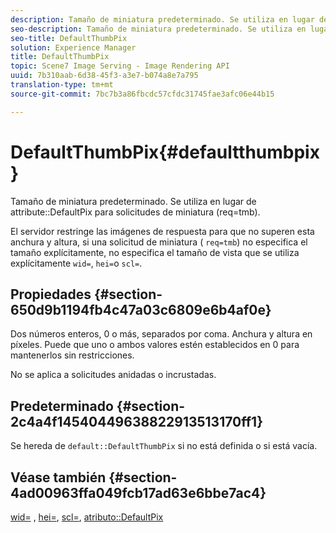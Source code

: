 ```yaml
---
description: Tamaño de miniatura predeterminado. Se utiliza en lugar del atributo DefaultPix para solicitudes de miniatura (req=tmb).
seo-description: Tamaño de miniatura predeterminado. Se utiliza en lugar del atributo DefaultPix para solicitudes de miniatura (req=tmb).
seo-title: DefaultThumbPix
solution: Experience Manager
title: DefaultThumbPix
topic: Scene7 Image Serving - Image Rendering API
uuid: 7b310aab-6d38-45f3-a3e7-b074a8e7a795
translation-type: tm+mt
source-git-commit: 7bc7b3a86fbcdc57cfdc31745fae3afc06e44b15

---
```



# DefaultThumbPix{#defaultthumbpix}

Tamaño de miniatura predeterminado. Se utiliza en lugar de attribute::DefaultPix para solicitudes de miniatura (req=tmb).

El servidor restringe las imágenes de respuesta para que no superen esta anchura y altura, si una solicitud de miniatura ( `req=tmb`) no especifica el tamaño explícitamente, no especifica el tamaño de vista que se utiliza explícitamente `wid=`, `hei=`o `scl=`.

## Propiedades {#section-650d9b1194fb4c47a03c6809e6b4af0e}

Dos números enteros, 0 o más, separados por coma. Anchura y altura en píxeles. Puede que uno o ambos valores estén establecidos en 0 para mantenerlos sin restricciones.

No se aplica a solicitudes anidadas o incrustadas.

## Predeterminado {#section-2c4a4f14540449638822913513170ff1}

Se hereda de `default::DefaultThumbPix` si no está definida o si está vacía.

## Véase también {#section-4ad00963ffa049fcb17ad63e6bbe7ac4}

[wid=](../../../../../is-api/http-ref/image-serving-api-ref/c-http-protocol-reference/c-command-reference/r-is-http-wid.md#reference-bfeadcb67bf4485f851eb21345527e47) , [hei=](../../../../../is-api/http-ref/image-serving-api-ref/c-http-protocol-reference/c-command-reference/r-is-http-hei.md#reference-6d6f556ccc0e4b98a815e8a5c1944a96), [scl=](../../../../../is-api/http-ref/image-serving-api-ref/c-http-protocol-reference/c-command-reference/r-scl.md#reference-b2a74e493d0d407e98fe350551ba3fcc), [atributo::DefaultPix](../../../../../is-api/image-catalog/image-serving-api-ref/c-image-catalog-reference/c-attributes-reference/r-defaultpix.md#reference-996b2c22b30f4fd9b970c84063306df1)
